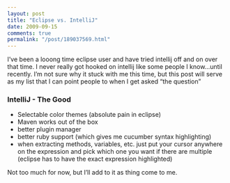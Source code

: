 ```yaml
---
layout: post
title: "Eclipse vs. IntelliJ"
date: 2009-09-15
comments: true
permalink: "/post/189037569.html"
---
```


I’ve been a looong time eclipse user and have tried intellij off and on over that time. I never really got hooked on intellij like some people I know…until recently. I’m not sure why it stuck with me this time, but this post will serve as my list that I can point people to when I get asked “the question”

### IntelliJ - The Good

* Selectable color themes (absolute pain in eclipse)
* Maven works out of the box
* better plugin manager
* better ruby support (which gives me cucumber syntax highlighting)
* when extracting methods, variables, etc. just put your cursor anywhere on the expression and pick which one you want if there are multiple (eclipse has to have the exact expression highlighted)

Not too much for now, but I’ll add to it as thing come to me.

